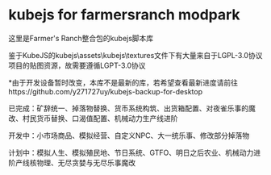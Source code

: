 # kubejs for farmersranch modpark 
这里是Farmer's Ranch整合包的kubejs脚本库

鉴于KubeJS的kubejs\assets\kubejs\textures文件下有大量来自于LGPL-3.0协议项目的贴图资源，故需要遵循LGPT-3.0协议

*由于开发设备暂时改变，本库不是最新的库，若希望查看最新进度请前往https://github.com/y271727uy/kubejs-backup-for-desktop

已完成：矿辞统一、掉落物替换、货币系统构筑、出货箱配置、对夜雀乐事的魔改、村民货币替换、口渴值配置、机械动力生产线进阶

开发中：小市场商品、模拟经营、自定义NPC、大一统乐事、修改部分掉落物

计划中：模拟人生、模拟殖民地、节日系统、GTFO、明日之后农业、机械动力进阶产线核物理、无尽贪婪与无尽乐事魔改
